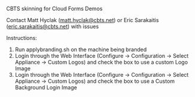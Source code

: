 CBTS skinning for Cloud Forms Demos

Contact Matt Hyclak (matt.hyclak@cbts.net) or Eric Sarakaitis (eric.sarakaitis@cbts.net) with issues

Instructions:

1. Run applybranding.sh on the machine being branded
2. Login through the Web Interface (Configure -> Configuration -> Select Appliance -> Custom Logos) and check the box to use a custom Logo Image
3. Login through the Web Interface (Configure -> Configuration -> Select Appliance -> Custom Logos) and check the box to use a Custom Background Login Image
